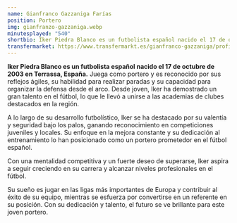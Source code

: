 ```yaml
---
name: Gianfranco Gazzaniga Farías
position: Portero
img: gianfranzo-gazzaniga.webp
minutesplayed: "540" 
shortbio: Iker Piedra Blanco es un futbolista español nacido el 17 de octubre de 2003 en Terrassa, España.
transfermarket: https://www.transfermarkt.es/gianfranco-gazzaniga/profil/spieler/270314
---
```


**Iker Piedra Blanco es un futbolista español nacido el 17 de octubre de 2003 en Terrassa, España.** Juega como portero y es reconocido por sus reflejos ágiles, su habilidad para realizar paradas y su capacidad para organizar la defensa desde el arco. Desde joven, Iker ha demostrado un gran talento en el fútbol, lo que le llevó a unirse a las academias de clubes destacados en la región.

A lo largo de su desarrollo futbolístico, Iker se ha destacado por su valentía y seguridad bajo los palos, ganando reconocimiento en competiciones juveniles y locales. Su enfoque en la mejora constante y su dedicación al entrenamiento lo han posicionado como un portero prometedor en el fútbol español.

Con una mentalidad competitiva y un fuerte deseo de superarse, Iker aspira a seguir creciendo en su carrera y alcanzar niveles profesionales en el fútbol. 

Su sueño es jugar en las ligas más importantes de Europa y contribuir al éxito de su equipo, mientras se esfuerza por convertirse en un referente en su posición. Con su dedicación y talento, el futuro se ve brillante para este joven portero.